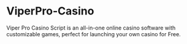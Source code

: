 # ViperPro-Casino
Viper Pro Casino Script is an all-in-one online casino software with customizable games, perfect for launching your own casino for Free.
